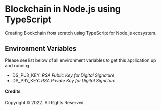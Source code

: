 # Blockchain in Node.js using TypeScript
Creating Blockchain from scratch using TypeScript for Node.js ecosystem.


## Environment Variables
Please see list below of all environment variables to get this application
up and running.
 
 * DS_PUB_KEY: _RSA Public Key for Digital Signature_
 * DS_PRV_KEY: _RSA Private Key for Digital Signature_


#### Credits
Copyright &copy; 2022. All Rights Reserved.